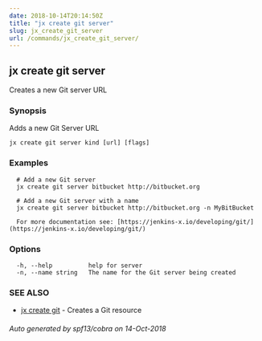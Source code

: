 ```yaml
---
date: 2018-10-14T20:14:50Z
title: "jx create git server"
slug: jx_create_git_server
url: /commands/jx_create_git_server/
---
```

## jx create git server

Creates a new Git server URL

### Synopsis

Adds a new Git Server URL

```
jx create git server kind [url] [flags]
```

### Examples

```
  # Add a new Git server
  jx create git server bitbucket http://bitbucket.org
  
  # Add a new Git server with a name
  jx create git server bitbucket http://bitbucket.org -n MyBitBucket
  
  For more documentation see: [https://jenkins-x.io/developing/git/](https://jenkins-x.io/developing/git/)
```

### Options

```
  -h, --help          help for server
  -n, --name string   The name for the Git server being created
```

### SEE ALSO

* [jx create git](/commands/jx_create_git/)	 - Creates a Git resource

###### Auto generated by spf13/cobra on 14-Oct-2018
